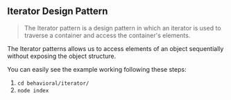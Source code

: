 ## Iterator Design Pattern

> The Iterator pattern is a design pattern in which an iterator is used to traverse a container and access the container's elements.

The Iterator patterns allows us to access elements of an object sequentially without exposing the object structure. 

You can easily see the example working following these steps: 
1. `cd behavioral/iterator/`
2. `node index`